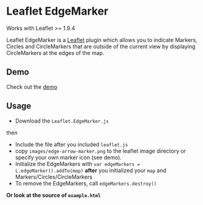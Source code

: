 Leaflet EdgeMarker
==================

Works with Leaflet >= 1.9.4

Leaflet EdgeMarker is a [Leaflet](http://leafletjs.com/) plugin which allows you to indicate Markers, Circles and CircleMarkers that are outside of the current view by displaying CircleMarkers at the edges of the map.

Demo
----

Check out the [demo](http://ubergesundheit.github.io/Leaflet.EdgeMarker)

Usage
-----

  * Download the `Leaflet.EdgeMarker.js`

then

  * Include the file after you included `leaflet.js`
  * copy `images/edge-arrow-marker.png` to the leaflet image directory or specify your own marker icon (see demo).
  * Initialize the EdgeMarkers with `var edgeMarkers = L.edgeMarker().addTo(map)` **after** you initialized your `map` and Markers/Circles/CircleMarkers
  * To remove the EdgeMarkers, call `edgeMarkers.destroy()`

**Or look at the source of `example.html`**
